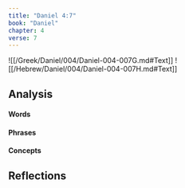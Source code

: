 ```yaml
---
title: "Daniel 4:7"
book: "Daniel"
chapter: 4
verse: 7
---
```

![[/Greek/Daniel/004/Daniel-004-007G.md#Text]]
![[/Hebrew/Daniel/004/Daniel-004-007H.md#Text]]

## Analysis

#### Words

#### Phrases

#### Concepts

## Reflections
